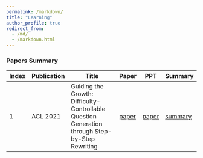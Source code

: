 ```yaml
---
permalink: /markdown/
title: "Learning"
author_profile: true
redirect_from: 
  - /md/
  - /markdown.html
---
```



### Papers Summary

| Index | Publication   | Title                                                                                         | Paper | PPT  |Summary|
| ------| ------        | ------------------------------------------------------------                                  | ------|------|------ |     
| 1     | ACL 2021      | Guiding the Growth: Difficulty-Controllable Question Generation through Step-by-Step Rewriting| [paper](http://zhiqiang11.github.io/files/guiding_paper.pdf)|  [paper](http://zhiqiang11.github.io/files/guiding_ppt.pdf)| [summary](http://zhiqiang11.github.io/files/guiding_summary.pdf)|


